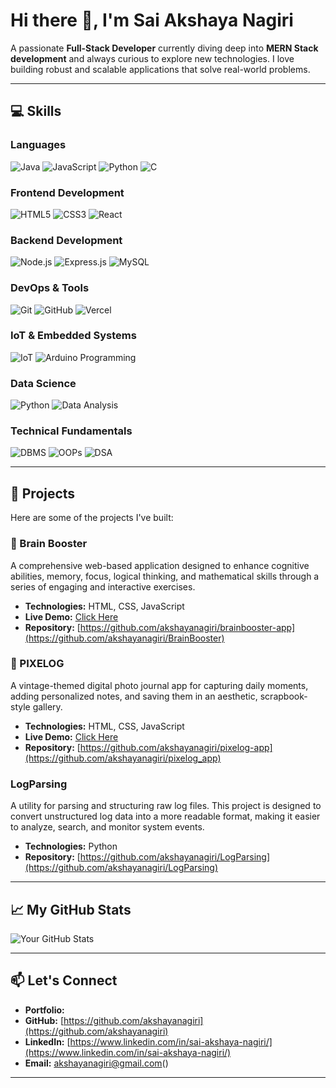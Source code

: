 # Hi there 👋, I'm Sai Akshaya Nagiri

A passionate **Full-Stack Developer** currently diving deep into **MERN Stack development** and always curious to explore new technologies. I love building robust and scalable applications that solve real-world problems.

---

## 💻 Skills


### Languages
![Java](https://img.shields.io/badge/Java-007396?style=flat&logo=java&logoColor=white)
![JavaScript](https://img.shields.io/badge/JavaScript-F7DF1E?style=flat&logo=javascript&logoColor=black)
![Python](https://img.shields.io/badge/Python-3776AB?style=flat&logo=python&logoColor=white)
![C](https://img.shields.io/badge/C-A8B9CC?style=flat&logo=c&logoColor=black)

### Frontend Development
![HTML5](https://img.shields.io/badge/HTML5-E34F26?style=flat&logo=html5&logoColor=white)
![CSS3](https://img.shields.io/badge/CSS3-1572B6?style=flat&logo=css3&logoColor=white)
![React](https://img.shields.io/badge/React-61DAFB?style=flat&logo=react&logoColor=black)

### Backend Development
![Node.js](https://img.shields.io/badge/Node.js-339933?style=flat&logo=nodedotjs&logoColor=white)
![Express.js](https://img.shields.io/badge/Express.js-000000?style=flat&logo=express&logoColor=white)
![MySQL](https://img.shields.io/badge/MySQL-4479A1?style=flat&logo=mysql&logoColor=white)

### DevOps & Tools
![Git](https://img.shields.io/badge/Git-F05032?style=flat&logo=git&logoColor=white)
![GitHub](https://img.shields.io/badge/GitHub-181717?style=flat&logo=github&logoColor=white)
![Vercel](https://img.shields.io/badge/Vercel-000000?style=flat&logo=vercel&logoColor=white)


### IoT & Embedded Systems
![IoT](https://img.shields.io/badge/IoT-003366?style=flat&logo=iot&logoColor=white) 
![Arduino Programming](https://img.shields.io/badge/Arduino-00979D?style=flat&logo=arduino&logoColor=white)

### Data Science
![Python](https://img.shields.io/badge/Python-3776AB?style=flat&logo=python&logoColor=white)
![Data Analysis](https://img.shields.io/badge/Data_Analysis-darkgreen?style=flat)

### Technical Fundamentals
![DBMS](https://img.shields.io/badge/DBMS-orange?style=flat)
![OOPs](https://img.shields.io/badge/OOPs-yellow?style=flat)
![DSA](https://img.shields.io/badge/DSA-blue?style=flat)


---

## 🚀 Projects

Here are some of the projects I've built:

### 🧠 Brain Booster 
A comprehensive web-based application designed to enhance cognitive abilities, memory, focus, logical thinking, and mathematical skills through a series of engaging and interactive exercises.
* **Technologies:** HTML, CSS, JavaScript
* **Live Demo:** [Click Here](https://brainbooster-zeta.vercel.app/)
* **Repository:** [https://github.com/akshayanagiri/brainbooster-app](https://github.com/akshayanagiri/BrainBooster)

### 📸 PIXELOG
A vintage-themed digital photo journal app for capturing daily moments, adding personalized notes, and saving them in an aesthetic, scrapbook-style gallery.
* **Technologies:** HTML, CSS, JavaScript
* **Live Demo:** [Click Here](https://pixelogapp.vercel.app/)
* **Repository:** [https://github.com/akshayanagiri/pixelog-app](https://github.com/akshayanagiri/pixelog_app)

### LogParsing
A utility for parsing and structuring raw log files. This project is designed to convert unstructured log data into a more readable format, making it easier to analyze, search, and monitor system events.
* **Technologies:** Python
* **Repository:** [https://github.com/akshayanagiri/LogParsing](https://github.com/akshayanagiri/LogParsing)

---

## 📈 My GitHub Stats

![Your GitHub Stats](https://github-readme-stats.vercel.app/api?username=akshayanagiri&show_icons=true&theme=dark)

---

## 📫 Let's Connect

* **Portfolio:**
* **GitHub:** [https://github.com/akshayanagiri](https://github.com/akshayanagiri)
* **LinkedIn:** [https://www.linkedin.com/in/sai-akshaya-nagiri/](https://www.linkedin.com/in/sai-akshaya-nagiri/)
* **Email:** akshayanagiri@gmail.com()

---
